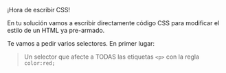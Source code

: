 ¡Hora de escribir CSS!

En tu solución vamos a escribir directamente código CSS para modificar el estilo de un HTML ya pre-armado.

Te vamos a pedir varios selectores. En primer lugar:

> Un selector que afecte a TODAS las etiquetas `<p>` con la regla `color:red;`
